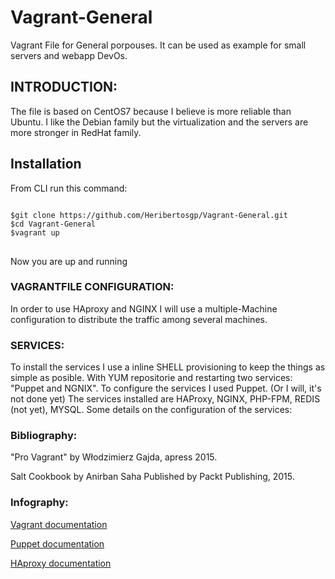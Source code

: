 # Vagrant-General
<p>Vagrant File for General porpouses. It can be used as example for small servers and webapp DevOs.</p>
<h2>INTRODUCTION:</h2>
<p>The file is based on CentOS7 because I believe is more reliable than Ubuntu. I like the Debian family but the virtualization and the servers are more stronger in RedHat family.</p>
<h2>Installation</h2>
<p>From CLI run this command:</p>
<pre>
<code>
$git clone https://github.com/Heribertosgp/Vagrant-General.git
$cd Vagrant-General
$vagrant up
</code>
</pre>
<p>Now you are up and running</p>
<h3>VAGRANTFILE CONFIGURATION:</h3>
<p>In order to use HAproxy and NGINX I will use a multiple-Machine configuration to distribute the traffic among several machines.</p>
<h3>SERVICES:</h3>
<p>To install the services I use a inline SHELL provisioning to keep the things as simple as posible. With YUM repositorie and restarting two services: "Puppet and NGNIX".
To configure the services I used Puppet. (Or I will, it's not done yet)
The services installed are HAProxy, NGINX, PHP-FPM, REDIS (not yet), MYSQL.
Some details on the configuration of the services:
</p>
<h3>Bibliography:</h3>
<p>"Pro Vagrant" by Włodzimierz Gajda, apress 2015.</p>
<p>Salt Cookbook by Anirban Saha Published by Packt Publishing, 2015.</p>
<h3>Infography:</h3>
<p><a href="https://www.vagrantup.com/docs/">Vagrant documentation</a></p>
<p><a href="https://puppet.com/docs/puppet/5.3/index.html">Puppet documentation</a></p>
<p><a href="http://cbonte.github.io/haproxy-dconv/1.5/configuration.html">HAproxy documentation</a></p>





